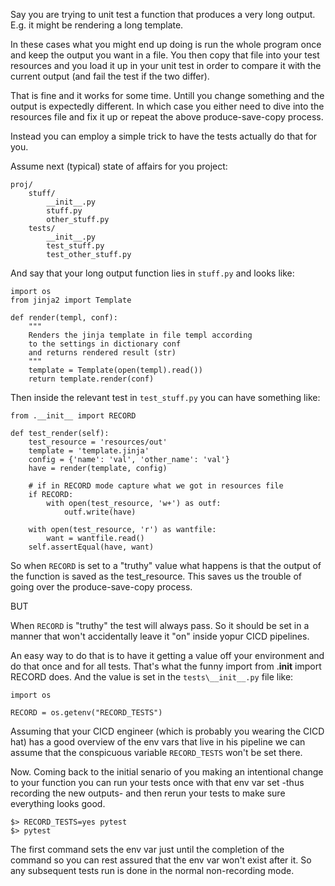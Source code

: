 Say you are trying to unit test a function that produces a very long output.
E.g. it might be rendering a long template.

In these cases what you might end up doing is run the whole program once and keep the output you want in a file. You then copy that file into your test resources and you load it up in your unit test in order to compare it with the current output (and fail the test if the two differ).

That is fine and it works for some time. Untill you change something and the output is expectedly different. In which case you either need to dive into the resources file and fix it up or repeat the above produce-save-copy process.

Instead you can employ a simple trick to have the tests actually do that for you.

Assume next (typical) state of affairs for you project:

    proj/
        stuff/
            __init__.py
            stuff.py
            other_stuff.py
        tests/
            __init__.py
            test_stuff.py
            test_other_stuff.py

And say that your long output function lies in `stuff.py` and looks like:

    import os
    from jinja2 import Template

    def render(templ, conf):
        """
        Renders the jinja template in file templ according
        to the settings in dictionary conf
        and returns rendered result (str)
        """
        template = Template(open(templ).read())
        return template.render(conf)


Then inside the relevant test in `test_stuff.py` you can have something like:

    from .__init__ import RECORD

    def test_render(self):
        test_resource = 'resources/out'
        template = 'template.jinja'
        config = {'name': 'val', 'other_name': 'val'}
        have = render(template, config)

        # if in RECORD mode capture what we got in resources file
        if RECORD:
            with open(test_resource, 'w+') as outf:
                outf.write(have)

        with open(test_resource, 'r') as wantfile:
            want = wantfile.read()
        self.assertEqual(have, want)


So when `RECORD` is set to a "truthy" value what happens is that the output of the function is saved as the test_resource. This saves us the trouble of going over the produce-save-copy process.

BUT

When `RECORD` is "truthy" the test will always pass. So it should be set in a manner that won't accidentally leave it "on" inside yopur CICD pipelines.

An easy way to do that is to have it getting a value off your environment and do 
that once and for all tests. That's what the funny import 
    from .__init__ import RECORD 
does. And the value is set in the `tests\__init__.py` file like:


    import os

    RECORD = os.getenv("RECORD_TESTS")


Assuming that your CICD engineer (which is probably you wearing the CICD hat) has a good overview of the env vars that live in his pipeline we can assume that the conspicuous variable `RECORD_TESTS` won't be set there.

Now. Coming back to the initial senario of you making an intentional change to your function you can run your tests once with that env var set -thus recording the new outputs- and then rerun your tests to make sure everything looks good.

    $> RECORD_TESTS=yes pytest
    $> pytest

The first command sets the env var just until the completion of the command so you can rest assured that the env var won't exist after it. So any subsequent tests run is done in the normal non-recording mode.
